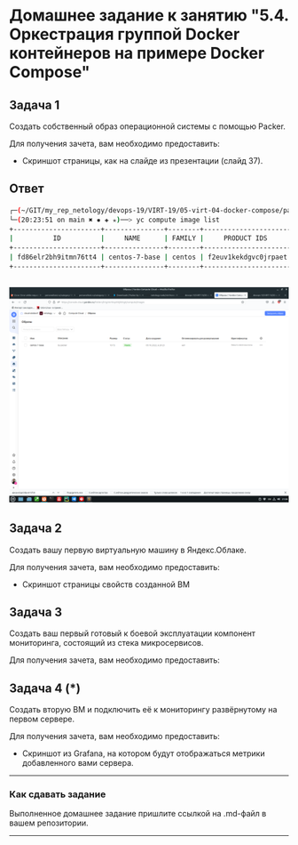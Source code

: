 # Домашнее задание к занятию "5.4. Оркестрация группой Docker контейнеров на примере Docker Compose"

## Задача 1

Создать собственный образ операционной системы с помощью Packer.

Для получения зачета, вам необходимо предоставить:
- Скриншот страницы, как на слайде из презентации (слайд 37).

## Ответ
```bash
┌─(~/GIT/my_rep_netology/devops-19/VIRT-19/05-virt-04-docker-compose/packer)────────────────────────────────────────────────────────────────────────────────────────────────────────────────────────────────────────(t0hab@t0hab-pc:pts/4)─┐
└─(20:23:51 on main ✖ ✹ ✚ ✭)──> yc compute image list                                                                                                                                                                         ──(Вс,окт09)─┘
+----------------------+---------------+--------+----------------------+--------+
|          ID          |     NAME      | FAMILY |     PRODUCT IDS      | STATUS |
+----------------------+---------------+--------+----------------------+--------+
| fd86elr2bh9itmn76tt4 | centos-7-base | centos | f2euv1kekdgvc0jrpaet | READY  |
+----------------------+---------------+--------+----------------------+--------+
```
![image alt](https://github.com/t0hab/devops-19/blob/main/VIRT-19/05-virt-04-docker-compose/image/%D0%A1%D0%BD%D0%B8%D0%BC%D0%BE%D0%BA%20%D1%8D%D0%BA%D1%80%D0%B0%D0%BD%D0%B0%20%D0%BE%D1%82%202022-10-09%2021-04-40.png?raw=true)
---

## Задача 2

Создать вашу первую виртуальную машину в Яндекс.Облаке.

Для получения зачета, вам необходимо предоставить:
- Скриншот страницы свойств созданной ВМ


## Задача 3

Создать ваш первый готовый к боевой эксплуатации компонент мониторинга, состоящий из стека микросервисов.

Для получения зачета, вам необходимо предоставить:

## Задача 4 (*)

Создать вторую ВМ и подключить её к мониторингу развёрнутому на первом сервере.

Для получения зачета, вам необходимо предоставить:
- Скриншот из Grafana, на котором будут отображаться метрики добавленного вами сервера.
---

### Как cдавать задание

Выполненное домашнее задание пришлите ссылкой на .md-файл в вашем репозитории.

---